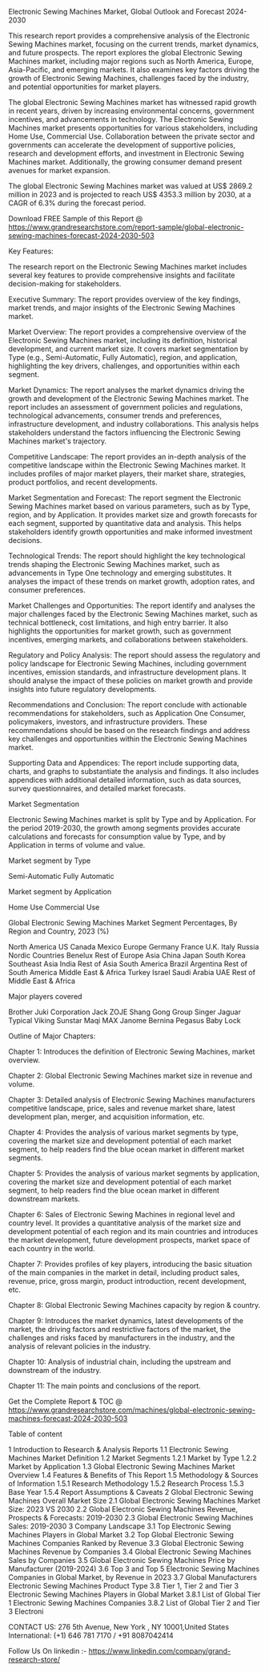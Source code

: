 Electronic Sewing Machines Market, Global Outlook and Forecast 2024-2030

This research report provides a comprehensive analysis of the Electronic Sewing Machines market, focusing on the current trends, market dynamics, and future prospects. The report explores the global Electronic Sewing Machines market, including major regions such as North America, Europe, Asia-Pacific, and emerging markets. It also examines key factors driving the growth of Electronic Sewing Machines, challenges faced by the industry, and potential opportunities for market players.

The global Electronic Sewing Machines market has witnessed rapid growth in recent years, driven by increasing environmental concerns, government incentives, and advancements in technology. The Electronic Sewing Machines market presents opportunities for various stakeholders, including Home Use, Commercial Use. Collaboration between the private sector and governments can accelerate the development of supportive policies, research and development efforts, and investment in Electronic Sewing Machines market. Additionally, the growing consumer demand present avenues for market expansion.

The global Electronic Sewing Machines market was valued at US$ 2869.2 million in 2023 and is projected to reach US$ 4353.3 million by 2030, at a CAGR of 6.3% during the forecast period.

Download FREE Sample of this Report @ https://www.grandresearchstore.com/report-sample/global-electronic-sewing-machines-forecast-2024-2030-503


Key Features:

The research report on the Electronic Sewing Machines market includes several key features to provide comprehensive insights and facilitate decision-making for stakeholders.

Executive Summary: The report provides overview of the key findings, market trends, and major insights of the Electronic Sewing Machines market.

Market Overview: The report provides a comprehensive overview of the Electronic Sewing Machines market, including its definition, historical development, and current market size. It covers market segmentation by Type (e.g., Semi-Automatic, Fully Automatic), region, and application, highlighting the key drivers, challenges, and opportunities within each segment.

Market Dynamics: The report analyses the market dynamics driving the growth and development of the Electronic Sewing Machines market. The report includes an assessment of government policies and regulations, technological advancements, consumer trends and preferences, infrastructure development, and industry collaborations. This analysis helps stakeholders understand the factors influencing the Electronic Sewing Machines market's trajectory.

Competitive Landscape: The report provides an in-depth analysis of the competitive landscape within the Electronic Sewing Machines market. It includes profiles of major market players, their market share, strategies, product portfolios, and recent developments.

Market Segmentation and Forecast: The report segment the Electronic Sewing Machines market based on various parameters, such as by Type, region, and by Application. It provides market size and growth forecasts for each segment, supported by quantitative data and analysis. This helps stakeholders identify growth opportunities and make informed investment decisions.

Technological Trends: The report should highlight the key technological trends shaping the Electronic Sewing Machines market, such as advancements in Type One technology and emerging substitutes. It analyses the impact of these trends on market growth, adoption rates, and consumer preferences.

Market Challenges and Opportunities: The report identify and analyses the major challenges faced by the Electronic Sewing Machines market, such as technical bottleneck, cost limitations, and high entry barrier. It also highlights the opportunities for market growth, such as government incentives, emerging markets, and collaborations between stakeholders.

Regulatory and Policy Analysis: The report should assess the regulatory and policy landscape for Electronic Sewing Machines, including government incentives, emission standards, and infrastructure development plans. It should analyse the impact of these policies on market growth and provide insights into future regulatory developments.

Recommendations and Conclusion: The report conclude with actionable recommendations for stakeholders, such as Application One Consumer, policymakers, investors, and infrastructure providers. These recommendations should be based on the research findings and address key challenges and opportunities within the Electronic Sewing Machines market.

Supporting Data and Appendices: The report include supporting data, charts, and graphs to substantiate the analysis and findings. It also includes appendices with additional detailed information, such as data sources, survey questionnaires, and detailed market forecasts.

Market Segmentation

Electronic Sewing Machines market is split by Type and by Application. For the period 2019-2030, the growth among segments provides accurate calculations and forecasts for consumption value by Type, and by Application in terms of volume and value.



Market segment by Type



Semi-Automatic
Fully Automatic


Market segment by Application



Home Use
Commercial Use


Global Electronic Sewing Machines Market Segment Percentages, By Region and Country, 2023 (%)



North America
US
Canada
Mexico
Europe
Germany
France
U.K.
Italy
Russia
Nordic Countries
Benelux
Rest of Europe
Asia
China
Japan
South Korea
Southeast Asia
India
Rest of Asia
South America
Brazil
Argentina
Rest of South America
Middle East & Africa
Turkey
Israel
Saudi Arabia
UAE
Rest of Middle East & Africa


Major players covered



Brother
Juki Corporation
Jack
ZOJE
Shang Gong Group
Singer
Jaguar
Typical
Viking
Sunstar
Maqi
MAX
Janome
Bernina
Pegasus
Baby Lock


Outline of Major Chapters:

Chapter 1: Introduces the definition of Electronic Sewing Machines, market overview.

Chapter 2: Global Electronic Sewing Machines market size in revenue and volume.

Chapter 3: Detailed analysis of Electronic Sewing Machines manufacturers competitive landscape, price, sales and revenue market share, latest development plan, merger, and acquisition information, etc.

Chapter 4: Provides the analysis of various market segments by type, covering the market size and development potential of each market segment, to help readers find the blue ocean market in different market segments.

Chapter 5: Provides the analysis of various market segments by application, covering the market size and development potential of each market segment, to help readers find the blue ocean market in different downstream markets.

Chapter 6: Sales of Electronic Sewing Machines in regional level and country level. It provides a quantitative analysis of the market size and development potential of each region and its main countries and introduces the market development, future development prospects, market space of each country in the world.

Chapter 7: Provides profiles of key players, introducing the basic situation of the main companies in the market in detail, including product sales, revenue, price, gross margin, product introduction, recent development, etc.

Chapter 8: Global Electronic Sewing Machines capacity by region & country.

Chapter 9: Introduces the market dynamics, latest developments of the market, the driving factors and restrictive factors of the market, the challenges and risks faced by manufacturers in the industry, and the analysis of relevant policies in the industry.

Chapter 10: Analysis of industrial chain, including the upstream and downstream of the industry.

Chapter 11: The main points and conclusions of the report.

Get the Complete Report & TOC @ https://www.grandresearchstore.com/machines/global-electronic-sewing-machines-forecast-2024-2030-503

Table of content

1 Introduction to Research & Analysis Reports
1.1 Electronic Sewing Machines Market Definition
1.2 Market Segments
1.2.1 Market by Type
1.2.2 Market by Application
1.3 Global Electronic Sewing Machines Market Overview
1.4 Features & Benefits of This Report
1.5 Methodology & Sources of Information
1.5.1 Research Methodology
1.5.2 Research Process
1.5.3 Base Year
1.5.4 Report Assumptions & Caveats
2 Global Electronic Sewing Machines Overall Market Size
2.1 Global Electronic Sewing Machines Market Size: 2023 VS 2030
2.2 Global Electronic Sewing Machines Revenue, Prospects & Forecasts: 2019-2030
2.3 Global Electronic Sewing Machines Sales: 2019-2030
3 Company Landscape
3.1 Top Electronic Sewing Machines Players in Global Market
3.2 Top Global Electronic Sewing Machines Companies Ranked by Revenue
3.3 Global Electronic Sewing Machines Revenue by Companies
3.4 Global Electronic Sewing Machines Sales by Companies
3.5 Global Electronic Sewing Machines Price by Manufacturer (2019-2024)
3.6 Top 3 and Top 5 Electronic Sewing Machines Companies in Global Market, by Revenue in 2023
3.7 Global Manufacturers Electronic Sewing Machines Product Type
3.8 Tier 1, Tier 2 and Tier 3 Electronic Sewing Machines Players in Global Market
3.8.1 List of Global Tier 1 Electronic Sewing Machines Companies
3.8.2 List of Global Tier 2 and Tier 3 Electroni

CONTACT US:
276 5th Avenue, New York , NY 10001,United States
International: (+1) 646 781 7170 / +91 8087042414

Follow Us On linkedin :- https://www.linkedin.com/company/grand-research-store/
 
